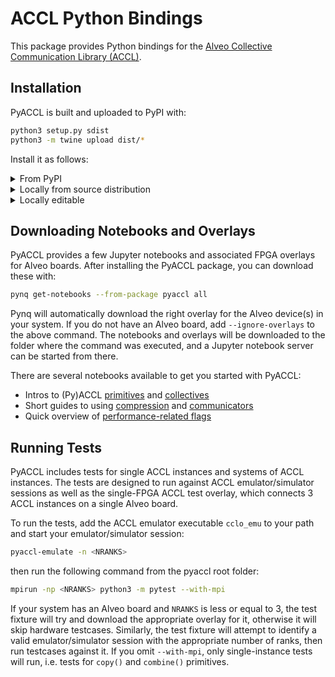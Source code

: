 # ACCL Python Bindings

This package provides Python bindings for the [Alveo Collective Communication Library (ACCL)](https://github.com/Xilinx/ACCL).

## Installation
PyACCL is built and uploaded to PyPI with:
```sh
python3 setup.py sdist
python3 -m twine upload dist/*
```

Install it as follows:
<details>
  <summary>From PyPI</summary>

  ```sh
  python3 -m pip install pyaccl
  ```
</details>
<details>
  <summary>Locally from source distribution</summary>

  ```sh
  python3 -m pip install dist/*.tar.gz
  ```
</details>
<details>
  <summary>Locally editable</summary>

  ```sh
  python3 -m pip install -e .
  ```
</details>


## Downloading Notebooks and Overlays

PyACCL provides a few Jupyter notebooks and associated FPGA overlays for Alveo boards. After installing the PyACCL package, you can download these with:
```sh
pynq get-notebooks --from-package pyaccl all
```
Pynq will automatically download the right overlay for the Alveo device(s) in your system. If you do not have an Alveo board, add `--ignore-overlays` to the above command. The notebooks and overlays will be downloaded to the folder where the command was executed, and a Jupyter notebook server can be started from there.

There are several notebooks available to get you started with PyACCL:
* Intros to (Py)ACCL [primitives](src/pyaccl/notebooks/primitives.ipynb) and [collectives](src/pyaccl/notebooks/collectives.ipynb)
* Short guides to using [compression](src/pyaccl/notebooks/compression.ipynb) and [communicators](src/pyaccl/notebooks/communicators.ipynb)
* Quick overview of [performance-related flags](src/pyaccl/notebooks/performance.ipynb)

## Running Tests

PyACCL includes tests for single ACCL instances and systems of ACCL instances. The tests are designed to run against ACCL emulator/simulator sessions as well as the single-FPGA ACCL test overlay, which connects 3 ACCL instances on a single Alveo board. 

To run the tests, add the ACCL emulator executable `cclo_emu` to your path and start your emulator/simulator session:
```sh
pyaccl-emulate -n <NRANKS>
```
then run the following command from the pyaccl root folder:
```sh
mpirun -np <NRANKS> python3 -m pytest --with-mpi
```
If your system has an Alveo board and `NRANKS` is less or equal to 3, the test fixture will try and download the appropriate overlay for it, otherwise it will skip hardware testcases. Similarly, the test fixture will attempt to identify a valid emulator/simulator session with the appropriate number of ranks, then run testcases against it. If you omit `--with-mpi`, only single-instance tests will run, i.e. tests for `copy()` and `combine()` primitives.
